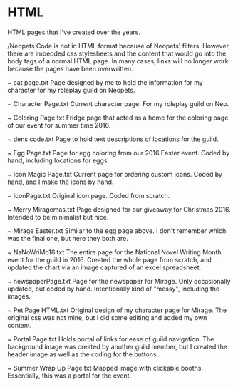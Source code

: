 # HTML
HTML pages that I've created over the years.

/Neopets
    Code is not in HTML format because of Neopets' filters. However, there are imbedded css stylesheets
     and the content that would go into the body tags of a normal HTML page. In many cases, links will
     no longer work because the pages have been overwritten.
     
~ cat page.txt
        Page designed by me to hold the information for my character for my roleplay guild on Neopets.
          
~ Character Page.txt
        Current character page. For my roleplay guild on Neo.
        
~ Coloring Page.txt
        Fridge page that acted as a home for the coloring page of our event for summer time 2016.
        
~ dens code.txt
        Page to hold text descriptions of locations for the guild.
        
~ Egg Page.txt
        Page for egg coloring from our 2016 Easter event. Coded by hand, including locations for eggs.
        
~ Icon Magic Page.txt
        Current page for ordering custom icons. Coded by hand, and I make the icons by hand.
        
~ IconPage.txt
        Original icon page. Coded from scratch.
        
~ Merry Miragemas.txt
        Page designed for our giveaway for Christmas 2016. Intended to be minimalist but nice.
        
~ Mirage Easter.txt
        Similar to the egg page above. I don't remember which was the final one, but here they both are.
        
~ NaNoWriMo16.txt
        The entire page for the National Novel Writing Month event for the guild in 2016. Created the 
        whole page from scratch, and updated the chart via an image captured of an excel spreadsheet.
        
~ newspaperPage.txt
        Page for the newspaper for Mirage. Only occasionally updated, but coded by hand. Intentionally 
        kind of "messy", including the images.
        
~ Pet Page HTML.txt
        Original design of my character page for Mirage. The original css was not mine, but I did some 
        editing and added my own content.
        
~ Portal Page.txt
        Holds portal of links for ease of guild navigation. The background image was created by another 
        guild member, but I created the header image as well as the coding for the buttons.
        
~ Summer Wrap Up Page.txt
        Mapped image with clickable booths. Essentially, this was a portal for the event. 
